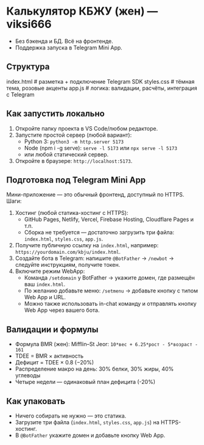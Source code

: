 # Калькулятор КБЖУ (жен) — viksi666

- Без бэкенда и БД. Всё на фронтенде.
- Поддержка запуска в Telegram Mini App.

## Структура

index.html # разметка + подключение Telegram SDK
styles.css # тёмная тема, розовые акценты
app.js # логика: валидации, расчёты, интеграция с Telegram

## Как запустить локально

1. Откройте папку проекта в VS Code/любом редакторе.
2. Запустите простой сервер (любой вариант):
   - Python 3: `python3 -m http.server 5173`
   - Node (npm i -g serve): `serve -l 5173` или `npx serve -l 5173`
   - или любой статический сервер.
3. Откройте в браузере: `http://localhost:5173`.

## Подготовка под Telegram Mini App

Мини-приложение — это обычный фронтенд, доступный по HTTPS. Шаги:

1. Хостинг (любой статика-хостинг с HTTPS):
   - GitHub Pages, Netlify, Vercel, Firebase Hosting, Cloudflare Pages и т.п.
   - Сборка не требуется — достаточно загрузить три файла: `index.html`, `styles.css`, `app.js`.
2. Получите публичную ссылку на `index.html`, например: `https://yourdomain.com/kbju/index.html`.
3. Создайте бота в Telegram: напишите `@BotFather` → `/newbot` → следуйте инструкциям, получите токен.
4. Включите режим WebApp:
   - Команда `/setdomain` у BotFather → укажите домен, где размещён ваш `index.html`.
   - По желанию добавьте меню: `/setmenu` → добавьте кнопку с типом Web App и URL.
   - Можно также использовать in-chat команду и отправлять кнопку Web App через вашего бота.

## Валидации и формулы

- Формула BMR (жен): Mifflin–St Jeor: `10*вес + 6.25*рост - 5*возраст - 161`
- TDEE = BMR × активность
- Дефицит = TDEE × 0.8 (−20%)
- Распределение макро на день: 30% белки, 30% жиры, 40% углеводы
- Четыре недели — одинаковый план дефицита (-20%)

## Как упаковать

- Ничего собирать не нужно — это статика.
- Загрузите три файла (`index.html`, `styles.css`, `app.js`) на HTTPS-хостинг.
- В `@BotFather` укажите домен и добавьте кнопку Web App.
